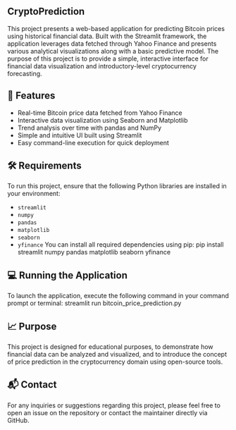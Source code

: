 ## CryptoPrediction 
This project presents a web-based application for predicting Bitcoin prices using historical financial data. Built with the Streamlit framework, the application leverages data fetched through Yahoo Finance and presents various analytical visualizations along with a basic predictive model. The purpose of this project is to provide a simple, interactive interface for financial data visualization and introductory-level cryptocurrency forecasting.

## 🚀 Features
- Real-time Bitcoin price data fetched from Yahoo Finance
- Interactive data visualization using Seaborn and Matplotlib
- Trend analysis over time with pandas and NumPy
- Simple and intuitive UI built using Streamlit
- Easy command-line execution for quick deployment

## 🛠️ Requirements
To run this project, ensure that the following Python libraries are installed in your environment:
- `streamlit`
- `numpy`
- `pandas`
- `matplotlib`
- `seaborn`
- `yfinance`
You can install all required dependencies using pip:
pip install streamlit numpy pandas matplotlib seaborn yfinance

## 💻 Running the Application
To launch the application, execute the following command in your command prompt or terminal:
streamlit run bitcoin_price_prediction.py

## 📈 Purpose
This project is designed for educational purposes, to demonstrate how financial data can be analyzed and visualized, and to introduce the concept of price prediction in the cryptocurrency domain using open-source tools.

## 📬 Contact
For any inquiries or suggestions regarding this project, please feel free to open an issue on the repository or contact the maintainer directly via GitHub.
